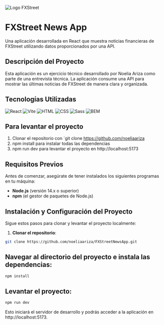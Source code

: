 ![Logo FXStreet](https://noeliaaariza.github.io/fxStreet-exercise/assets/logo_fx-BzHiNmuJ.svg)

# FXStreet News App

Una aplicación desarrollada en React que muestra noticias financieras de FXStreet utilizando datos proporcionados por una API.

## Descripción del Proyecto

Esta aplicación es un ejercicio técnico desarrollado por Noelia Ariza como parte de una entrevista técnica. La aplicación consume una API para mostrar las últimas noticias de FXStreet de manera clara y organizada.

## Tecnologías Utilizadas

![React](https://img.shields.io/badge/-React-61DAFB?logo=react&logoColor=white&style=for-the-badge) ![Vite](https://img.shields.io/badge/-Vite-646CFF?logo=vite&logoColor=white&style=for-the-badge) ![HTML](https://img.shields.io/badge/-HTML-E34F26?logo=html5&logoColor=white&style=for-the-badge) ![CSS](https://img.shields.io/badge/-CSS-1572B6?logo=css3&logoColor=white&style=for-the-badge) ![Sass](https://img.shields.io/badge/-Sass-CC6699?logo=sass&logoColor=white&style=for-the-badge) ![BEM](https://img.shields.io/badge/-BEM-000000?logo=bem&logoColor=white&style=for-the-badge)

## Para levantar el proyecto

1. Clonar el repositorio con `git clone https://github.com/noeliaariza
2. npm install para instalar todas las dependencias
3. npm run dev para levantar el proyecto en http://localhost:5173

## Requisitos Previos

Antes de comenzar, asegúrate de tener instalados los siguientes programas en tu máquina:

- **Node.js** (versión 14.x o superior)
- **npm** (el gestor de paquetes de Node.js)

## Instalación y Configuración del Proyecto

Sigue estos pasos para clonar y levantar el proyecto localmente:

1. **Clonar el repositorio**:

```bash
git clone https://github.com/noeliaariza/FXStreetNewsApp.git
```

## Navegar al directorio del proyecto e instala las dependencias:

```bash
npm install
```

## Levantar el proyecto:

```bash
npm run dev
```

Esto iniciará el servidor de desarrollo y podrás acceder a la aplicación en http://localhost:5173.
